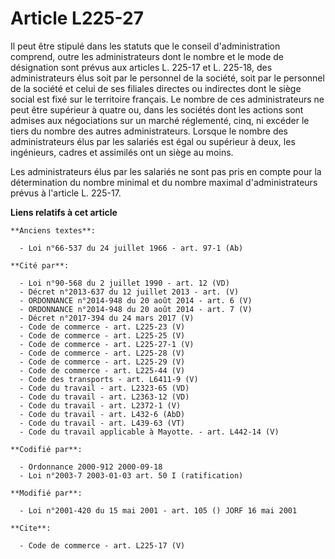 # Article L225-27

Il peut être stipulé dans les statuts que le conseil d'administration comprend, outre les administrateurs dont le nombre et
le mode de désignation sont prévus aux articles L. 225-17 et L. 225-18, des administrateurs élus soit par le personnel de la
société, soit par le personnel de la société et celui de ses filiales directes ou indirectes dont le siège social est fixé
sur le territoire français. Le nombre de ces administrateurs ne peut être supérieur à quatre ou, dans les sociétés dont les
actions sont admises aux négociations sur un marché réglementé, cinq, ni excéder le tiers du nombre des autres
administrateurs. Lorsque le nombre des administrateurs élus par les salariés est égal ou supérieur à deux, les ingénieurs,
cadres et assimilés ont un siège au moins. 

Les administrateurs élus par les salariés ne sont pas pris en compte pour la détermination du nombre minimal et du nombre
maximal d'administrateurs prévus à l'article L. 225-17.

**Liens relatifs à cet article**

	**Anciens textes**:

	  - Loi n°66-537 du 24 juillet 1966 - art. 97-1 (Ab)

	**Cité par**:

	  - Loi n°90-568 du 2 juillet 1990 - art. 12 (VD)
	  - Décret n°2013-637 du 12 juillet 2013 - art. (V)
	  - ORDONNANCE n°2014-948 du 20 août 2014 - art. 6 (V)
	  - ORDONNANCE n°2014-948 du 20 août 2014 - art. 7 (V)
	  - Décret n°2017-394 du 24 mars 2017 (V)
	  - Code de commerce - art. L225-23 (V)
	  - Code de commerce - art. L225-25 (V)
	  - Code de commerce - art. L225-27-1 (V)
	  - Code de commerce - art. L225-28 (V)
	  - Code de commerce - art. L225-29 (V)
	  - Code de commerce - art. L225-44 (V)
	  - Code des transports - art. L6411-9 (V)
	  - Code du travail - art. L2323-65 (VD)
	  - Code du travail - art. L2363-12 (VD)
	  - Code du travail - art. L2372-1 (V)
	  - Code du travail - art. L432-6 (AbD)
	  - Code du travail - art. L439-63 (VT)
	  - Code du travail applicable à Mayotte. - art. L442-14 (V)

	**Codifié par**:

	  - Ordonnance 2000-912 2000-09-18
	  - Loi n°2003-7 2003-01-03 art. 50 I (ratification)

	**Modifié par**:

	  - Loi n°2001-420 du 15 mai 2001 - art. 105 () JORF 16 mai 2001

	**Cite**:

	  - Code de commerce - art. L225-17 (V)
